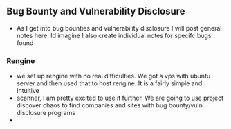 ## Bug Bounty and Vulnerability Disclosure 

- As I get into bug bounties and vulnerability disclosure I will post general notes here. Id imagine I also create individual notes for specifc
bugs found

### Rengine
- we set up rengine with no real difficulties. We got a vps with ubuntu server and then used that to host rengine. It is a fairly simple and intuitive
- scanner, I am pretty excited to use it further. We are going to use project discover chaos to find companies and sites with bug bounty/vuln disclosure programs
- 
